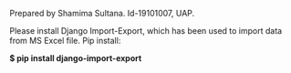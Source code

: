 Prepared by Shamima Sultana. Id-19101007, UAP.

Please install Django Import-Export, which has been used to import data from MS Excel file.
Pip install:

**$ pip install django-import-export**
